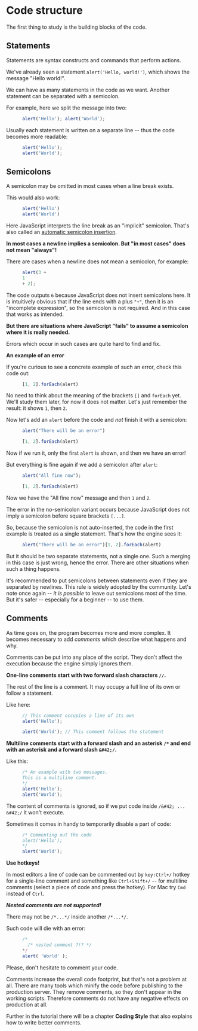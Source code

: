 # Code structure

The first thing to study is the building blocks of the code.

## Statements

Statements are syntax constructs and commands that perform actions.

We've already seen a statement `alert('Hello, world!')`, which shows the message "Hello world!".

We can have as many statements in the code as we want. Another statement can be separated with a semicolon.

For example, here we split the message into two:

```js
      alert('Hello'); alert('World');
```

Usually each statement is written on a separate line -- thus the code becomes more readable:

```js
      alert('Hello');
      alert('World');
```

## Semicolons

A semicolon may be omitted in most cases when a line break exists.

This would also work:

```js
      alert('Hello')
      alert('World')
```

Here JavaScript interprets the line break as an "implicit" semicolon. That's also called an [automatic semicolon insertion](https://tc39.github.io/ecma262/#sec-automatic-semicolon-insertion).

**In most cases a newline implies a semicolon. But "in most cases" does not mean "always"!**

There are cases when a newline does not mean a semicolon, for example:

```js
      alert(3 +
      1
      + 2);
```

The code outputs `6` because JavaScript does not insert semicolons here. It is intuitively obvious that if the line ends with a plus `"+"`, then it is an "incomplete expression", so the semicolon is not required. And in this case that works as intended.

**But there are situations where JavaScript "fails" to assume a semicolon where it is really needed.**

Errors which occur in such cases are quite hard to find and fix.


**An example of an error**

If you're curious to see a concrete example of such an error, check this code out:

```js
      [1, 2].forEach(alert)
```

No need to think about the meaning of the brackets `[]` and `forEach` yet. We'll study them later, for now it does not matter. Let's just remember the result: it shows `1`, then `2`.

Now let's add an `alert` before the code and *not* finish it with a semicolon:

```js
      alert("There will be an error")

      [1, 2].forEach(alert)
```

Now if we run it, only the first `alert` is shown, and then we have an error!

But everything is fine again if we add a semicolon after `alert`:

```js
      alert("All fine now");

      [1, 2].forEach(alert)  
```

Now we have the "All fine now" message and then `1` and `2`.

The error in the no-semicolon variant occurs because JavaScript does not imply a semicolon before square brackets `[...]`.

So, because the semicolon is not auto-inserted, the code in the first example is treated as a single statement. That's how the engine sees it:

```js
      alert("There will be an error")[1, 2].forEach(alert)
```

But it should be two separate statements, not a single one. Such a merging in this case is just wrong, hence the error. There are other situations when such a thing happens.


It's recommended to put semicolons between statements even if they are separated by newlines. This rule is widely adopted by the community. Let's note once again -- *it is possible* to leave out semicolons most of the time. But it's safer -- especially for a beginner -- to use them.

## Comments

As time goes on, the program becomes more and more complex. It becomes necessary to add *comments* which describe what happens and why.

Comments can be put into any place of the script. They don't affect the execution because the engine simply ignores them.

**One-line comments start with two forward slash characters `//`.**

The rest of the line is a comment. It may occupy a full line of its own or follow a statement.

Like here:

```js
      // This comment occupies a line of its own
      alert('Hello');

      alert('World'); // This comment follows the statement
```

**Multiline comments start with a forward slash and an asterisk <code>/&#42;</code> and end with an asterisk and a forward slash `&#42;/`.**

Like this:

```js
      /* An example with two messages.
      This is a multiline comment.
      */
      alert('Hello');
      alert('World');
```

The content of comments is ignored, so if we put code inside `/&#42; ... &#42;/` it won't execute.

Sometimes it comes in handy to temporarily disable a part of code:

```js
      /* Commenting out the code
      alert('Hello');
      */
      alert('World');
```

**Use hotkeys!**

In most editors a line of code can be commented out by `key:Ctrl+/` hotkey for a single-line comment and something like `Ctrl+Shift+/` -- for multiline comments (select a piece of code and press the hotkey). For Mac try `Cmd` instead of `Ctrl`.

***Nested comments are not supported!***

There may not be `/*...*/` inside another `/*...*/`.

Such code will die with an error:

```js
      /*
        /* nested comment ?!? */
      */
      alert( 'World' );
```

Please, don't hesitate to comment your code.

Comments increase the overall code footprint, but that's not a problem at all. There are many tools which minify the code before publishing to the production server. They remove comments, so they don't appear in the working scripts. Therefore comments do not have any negative effects on production at all.

Further in the tutorial there will be a chapter **Coding Style** that also explains how to write better comments.
